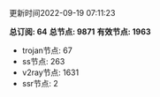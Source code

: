 更新时间2022-09-19 07:11:23

**总订阅: 64**
**总节点: 9871**
**有效节点: 1963**
- trojan节点: 67
- ss节点: 263
- v2ray节点: 1631
- ssr节点: 2
